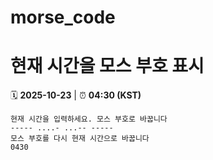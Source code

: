 # morse_code
# 현재 시간을 모스 부호 표시
<!-- MORSE_TIME_START -->
🗓️ **2025-10-23** | ⏰ **04:30 (KST)**

```
현재 시간을 입력하세요. 모스 부호로 바꿉니다
----- ....- ...-- -----
모스 부호를 다시 현재 시간으로 바꿉니다
0430
```
<!-- MORSE_TIME_END -->
